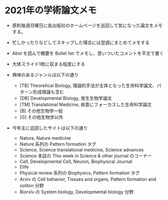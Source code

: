 # 2021年の学術論文メモ

+ 原則毎週月曜日に各出版社のホームページを巡回して気になった論文をメモする。
+ 忙しかったりなどしてスキップした場合には翌週にまとめてメモする
+ Abst を読んで概要を Bullet list でメモし、思いついたコメントを平文で書く
+ 大体スライド1枚に収まる程度にする
+ 興味のあるジャンルは以下の通り
  + [TB] Theoretical Biology, 理論的手法が主体となった生命科学論文、パターン形成理論も含む
  + [DB] Developmental Biology, 発生生物学論文
  + [TM] Translational Medicine, 疾患にフォーカスした生命科学論文
  + [B] その他生物学一般
  + [G] その他生物学以外

+ 今年主に巡回したサイトは以下の通り
  + Nature, Nature medicine
  + Nature 系列の Pattern formation タグ
  + Science, Science translational medicine, Science advances
  + Science 本誌の This week in Science & other journal のコーナー
  + Cell, Developmental Cell, Neuron, Biophysical Journal
  + Elife
  + Physical review 系列の Biophysics, Pattern formation タグ
  + Arxiv の Cell behavior, Tissues and organs, Pattern formation and soliton 分野
  + Biorxiv の System biology, Developmental biology 分野

